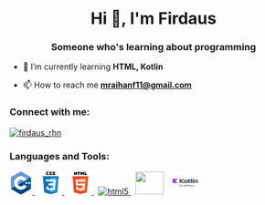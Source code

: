 <h1 align="center">Hi 👋, I'm Firdaus</h1>
<h3 align="center">Someone who's learning about programming</h3>

- 🌱 I’m currently learning **HTML, Kotlin**

- 📫 How to reach me **mraihanf11@gmail.com**

<h3 align="left">Connect with me:</h3>
<p align="left">
<a href="https://instagram.com/firdaus_rhn" target="blank"><img align="center" src="https://raw.githubusercontent.com/rahuldkjain/github-profile-readme-generator/master/src/images/icons/Social/instagram.svg" alt="firdaus_rhn" height="30" width="40" /></a>
</p>

<h3 align="left">Languages and Tools:</h3>
<p align="left"> 
<a href="https://www.w3schools.com/cpp/" target="_blank" rel="noreferrer"> <img src="https://raw.githubusercontent.com/devicons/devicon/master/icons/cplusplus/cplusplus-original.svg" alt="cplusplus" width="40" height="40"/> </a> &nbsp
<a href="https://www.w3schools.com/css/" target="_blank" rel="noreferrer"> <img src="https://raw.githubusercontent.com/devicons/devicon/master/icons/css3/css3-original-wordmark.svg" alt="css3" width="40" height="40"/> </a> &nbsp
<a href="https://www.w3.org/html/" target="_blank" rel="noreferrer"> <img src="https://raw.githubusercontent.com/devicons/devicon/master/icons/html5/html5-original-wordmark.svg" alt="html5" width="40" height="40"/> </a> &nbsp
<a href="https://www.w3.org/html/" target="_blank" rel="noreferrer"> <img src="https://raw.githubusercontent.com/jmnote/z-icons/master/svg/java.svg" alt="html5" width="40" height="40"/> </a> &nbsp
<a href="https://www.w3schools.com/MySQL/html/"> <img src="https://github.com/bwks/vendor-icons-svg/blob/master/mysql-logo.svg" width="50" height="40"></a> &nbsp
<a href="https://www.w3schools.com/KOTLIN"> <img src="https://github.com/devicons/devicon/blob/master/icons/kotlin/kotlin-original-wordmark.svg" width="50" height="40"></a> &nbsp
</p>


<!---
RFirdaus21/RFirdaus21 is a ✨ special ✨ repository because its `README.md` (this file) appears on your GitHub profile.
You can click the Preview link to take a look at your changes.
--->
